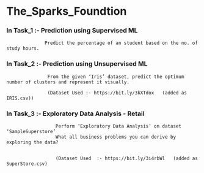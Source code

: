 # The_Sparks_Foundtion

### In Task_1 :- Prediction using Supervised ML
                  Predict the percentage of an student based on the no. of study hours.
                  
                  
### In Task_2  :- Prediction using Unsupervised ML
                   From the given ‘Iris’ dataset, predict the optimum number of clusters and represent it visually.
                   
                   (Dataset Used :- https://bit.ly/3kXTdox   (added as IRIS.csv))
                
                
###  In Task_3  :-  Exploratory Data Analysis - Retail
                      Perform ‘Exploratory Data Analysis’ on dataset ‘SampleSuperstore’
                      What all business problems you can derive by exploring the data?
                      
                      
                      (Dataset Used  :- https://bit.ly/3i4rbWl   (added as SuperStore.csv)
